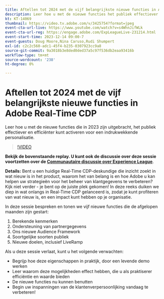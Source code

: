 ```yaml
---
title: Aftellen tot 2024 met de vijf belangrijkste nieuwe functies in Adobe Real-Time CDP
description: Leer hoe u met de nieuwe functies het publiek effectiever en efficiënter kunt activeren voor een ongekende personalisatie.
kt: KT-14069
thumbnail: https://video.tv.adobe.com/v/3425754?format=jpeg
event-cta-url-live: https://www.youtube.com/watch?v=s4WhnJifWLk
event-cta-url-reg: https://engage.adobe.com/ExpLeagueLive-231214.html
event-start-time: 2023-12-14 09:00-7
event-guests: Doug Moore,Nina Caruso,Rudi Shumpert
exl-id: c2c2c560-adc1-45f4-b235-0307923cc9a8
source-git-commit: 9a3018b3e8ded0ded37a5c97f536db2eaa93416b
workflow-type: tm+mt
source-wordcount: '238'
ht-degree: 0%

---
```


# Aftellen tot 2024 met de vijf belangrijkste nieuwe functies in Adobe Real-Time CDP

Leer hoe u met de nieuwe functies die in 2023 zijn uitgebracht, het publiek effectiever en efficiënter kunt activeren voor een indrukwekkende personalisatie.

>[!VIDEO](https://video.tv.adobe.com/v/3425754/?quality=12&learn=on)

**Bekijk de bovenstaande replay. U kunt ook de discussie over deze sessie voortzetten over de [Communautaire discussie over Experience League](https://experienceleaguecommunities.adobe.com/t5/real-time-customer-data-platform/experience-league-live-post-session-discussion-countdown-to-2024/m-p/639558#M14)**.

**Details:**
Bent u een huidige Real-Time CDP-deskundige die inzicht zoekt in wat nieuw is in het product, waarom het van belang is en hoe Adobe u kan helpen uw strategieën voor het beheer van klantgegevens te verbeteren? Kijk niet verder - je bent op de juiste plek gekomen! In deze reeks duiken we diep in wat onlangs in Real-Time CDP gelanceerd is, zodat je kunt profiteren van wat nieuw is, en een impact kunt hebben op je organisatie.

In deze sessie bespreken en tonen we vijf nieuwe functies die de afgelopen maanden zijn gestart:

1. Berekende kenmerken
2. Ondersteuning van partnergegevens
3. Ons nieuwe Audience Framework
4. Soortgelijke soorten publiek
5. Nieuwe doelen, inclusief LiveRamp

Als u deze sessie verlaat, kunt u het volgende verwachten:

* Begrijp hoe deze eigenschappen in praktijk, door een levende demo werken
* Leer waarom deze mogelijkheden effect hebben, die u als praktiserer efficiëntie en waarde bieden
* De nieuwe functies nu kunnen benutten
* Begin uw inspanningen van de klantenverpersoonlijking vandaag te verbeteren!



